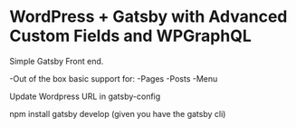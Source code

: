 # WordPress + Gatsby with Advanced Custom Fields and WPGraphQL

Simple Gatsby Front end. 

-Out of the box basic support for:
-Pages
-Posts
-Menu

Update Wordpress URL in gatsby-config

npm install
gatsby develop (given you have the gatsby cli)